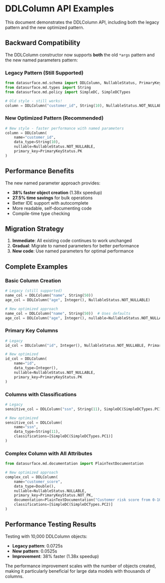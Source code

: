 # DDLColumn API Examples

This document demonstrates the DDLColumn API, including both the legacy pattern and the new optimized pattern.

## Backward Compatibility

The DDLColumn constructor now supports **both** the old `*args` pattern and the new named parameters pattern:

### Legacy Pattern (Still Supported)
```python
from datasurface.md.schema import DDLColumn, NullableStatus, PrimaryKeyStatus
from datasurface.md.types import String
from datasurface.md.policy import SimpleDC, SimpleDCTypes

# Old style - still works!
column = DDLColumn("customer_id", String(10), NullableStatus.NOT_NULLABLE, PrimaryKeyStatus.PK)
```

### New Optimized Pattern (Recommended)
```python
# New style - faster performance with named parameters
column = DDLColumn(
    name="customer_id", 
    data_type=String(10),
    nullable=NullableStatus.NOT_NULLABLE,
    primary_key=PrimaryKeyStatus.PK
)
```

## Performance Benefits

The new named parameter approach provides:
- **38% faster object creation** (1.38x speedup)
- **27.5% time savings** for bulk operations
- Better IDE support with autocomplete
- More readable, self-documenting code
- Compile-time type checking

## Migration Strategy

1. **Immediate**: All existing code continues to work unchanged
2. **Gradual**: Migrate to named parameters for better performance
3. **New code**: Use named parameters for optimal performance

## Complete Examples

### Basic Column Creation
```python
# Legacy (still supported)
name_col = DDLColumn("name", String(50))
age_col = DDLColumn("age", Integer(), NullableStatus.NOT_NULLABLE)

# New optimized approach
name_col = DDLColumn("name", String(50))  # Uses defaults
age_col = DDLColumn("age", Integer(), nullable=NullableStatus.NOT_NULLABLE)
```

### Primary Key Columns
```python
# Legacy
id_col = DDLColumn("id", Integer(), NullableStatus.NOT_NULLABLE, PrimaryKeyStatus.PK)

# New optimized
id_col = DDLColumn(
    name="id",
    data_type=Integer(),
    nullable=NullableStatus.NOT_NULLABLE,
    primary_key=PrimaryKeyStatus.PK
)
```

### Columns with Classifications
```python
# Legacy
sensitive_col = DDLColumn("ssn", String(11), SimpleDC(SimpleDCTypes.PC1))

# New optimized
sensitive_col = DDLColumn(
    name="ssn",
    data_type=String(11),
    classifications=[SimpleDC(SimpleDCTypes.PC1)]
)
```

### Complex Column with All Attributes
```python
from datasurface.md.documentation import PlainTextDocumentation

# New optimized approach
complex_col = DDLColumn(
    name="customer_score",
    data_type=Double(),
    nullable=NullableStatus.NULLABLE,
    primary_key=PrimaryKeyStatus.NOT_PK,
    documentation=PlainTextDocumentation("Customer risk score from 0-100"),
    classifications=[SimpleDC(SimpleDCTypes.PC2)]
)
```

## Performance Testing Results

Testing with 10,000 DDLColumn objects:
- **Legacy pattern**: 0.0725s
- **New pattern**: 0.0525s  
- **Improvement**: 38% faster (1.38x speedup)

The performance improvement scales with the number of objects created, making it particularly beneficial for large data models with thousands of columns. 